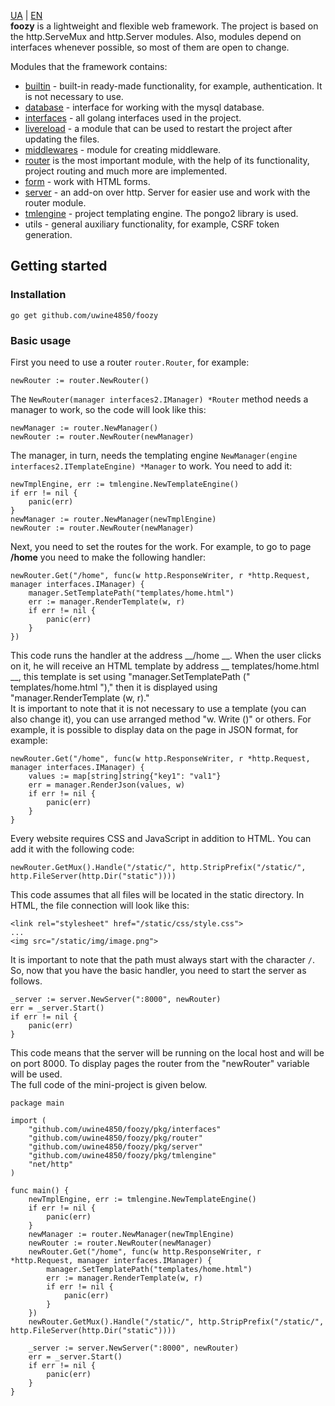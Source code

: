 [UA](https://github.com/uwine4850/foozy/blob/master/docs/ua/ua_readme.md) | [EN](https://github.com/uwine4850/foozy)<br>
__foozy__ is a lightweight and flexible web framework. The project is based on the http.ServeMux and http.Server modules.
Also, modules depend on interfaces whenever possible, so most of them are open to change.

Modules that the framework contains: <br>
* [builtin](https://github.com/uwine4850/foozy/blob/master/docs/en/builtin.md) - built-in ready-made functionality, for example, authentication. It is not necessary to use.
* [database](https://github.com/uwine4850/foozy/blob/master/docs/en/database.md) - interface for working with the mysql database.
* [interfaces](https://github.com/uwine4850/foozy/blob/master/docs/en/interfaces.md) - all golang interfaces used in the project.
* [livereload](https://github.com/uwine4850/foozy/blob/master/docs/en/livereload.md) - a module that can be used to restart the project after updating the files.
* [middlewares](https://github.com/uwine4850/foozy/blob/master/docs/en/middlewares.md) - module for creating middleware.
* [router](https://github.com/uwine4850/foozy/blob/master/docs/en/router.md) is the most important module, with the help of its functionality, project routing and much more are implemented.
* [form](https://github.com/uwine4850/foozy/blob/master/docs/en/form.md) - work with HTML forms.
* [server](https://github.com/uwine4850/foozy/blob/master/docs/en/server.md) - an add-on over http. Server for easier use and work with the router module.
* [tmlengine](https://github.com/uwine4850/foozy/blob/master/docs/en/tmlengine.md) - project templating engine. The pongo2 library is used.
* utils - general auxiliary functionality, for example, CSRF token generation.
## Getting started

### Installation
```
go get github.com/uwine4850/foozy
```

### Basic usage
First you need to use a router ``router.Router``, for example:
```
newRouter := router.NewRouter()
```
The ``NewRouter(manager interfaces2.IManager) *Router`` method needs a manager to work, so the code will look like this:
```
newManager := router.NewManager()
newRouter := router.NewRouter(newManager)
```
The manager, in turn, needs the templating engine ``NewManager(engine interfaces2.ITemplateEngine) *Manager`` to work.
You need to add it:
```
newTmplEngine, err := tmlengine.NewTemplateEngine()
if err != nil {
    panic(err)
}
newManager := router.NewManager(newTmplEngine)
newRouter := router.NewRouter(newManager)
```
Next, you need to set the routes for the work. For example, to go to page __/home__ you need to make the following handler:
```
newRouter.Get("/home", func(w http.ResponseWriter, r *http.Request, manager interfaces.IManager) {
    manager.SetTemplatePath("templates/home.html")
    err := manager.RenderTemplate(w, r)
    if err != nil {
        panic(err)
    }
})
```
This code runs the handler at the address __/home __. When the user clicks on it, he will receive an HTML template by address
__ templates/home.html __, this template is set using "manager.SetTemplatePath (" templates/home.html ")," then
it is displayed using "manager.RenderTemplate (w, r)." <br>
It is important to note that it is not necessary to use a template (you can also change it), you can use
arranged method "w. Write ()" or others. For example, it is possible to display data on the page in JSON format, for example:
```
newRouter.Get("/home", func(w http.ResponseWriter, r *http.Request, manager interfaces.IManager) {
    values := map[string]string{"key1": "val1"}
    err = manager.RenderJson(values, w)
    if err != nil {
        panic(err)
    }
}
```
Every website requires CSS and JavaScript in addition to HTML. You can add it with the following code:
```
newRouter.GetMux().Handle("/static/", http.StripPrefix("/static/", http.FileServer(http.Dir("static"))))
```
This code assumes that all files will be located in the static directory. In HTML, the file connection will look like this:
```
<link rel="stylesheet" href="/static/css/style.css">
...
<img src="/static/img/image.png">
```
It is important to note that the path must always start with the character ``/``.<br>
So, now that you have the basic handler, you need to start the server as follows.
```
_server := server.NewServer(":8000", newRouter)
err = _server.Start()
if err != nil {
    panic(err)
}
```
This code means that the server will be running on the local host and will be on port 8000. To display pages
the router from the "newRouter" variable will be used. <br>
The full code of the mini-project is given below.
```
package main

import (
    "github.com/uwine4850/foozy/pkg/interfaces"
    "github.com/uwine4850/foozy/pkg/router"
    "github.com/uwine4850/foozy/pkg/server"
    "github.com/uwine4850/foozy/pkg/tmlengine"
    "net/http"
)

func main() {
    newTmplEngine, err := tmlengine.NewTemplateEngine()
    if err != nil {
        panic(err)
    }
    newManager := router.NewManager(newTmplEngine)
    newRouter := router.NewRouter(newManager)
    newRouter.Get("/home", func(w http.ResponseWriter, r *http.Request, manager interfaces.IManager) {
        manager.SetTemplatePath("templates/home.html")
        err := manager.RenderTemplate(w, r)
        if err != nil {
            panic(err)
        }
    })
    newRouter.GetMux().Handle("/static/", http.StripPrefix("/static/", http.FileServer(http.Dir("static"))))
    
    _server := server.NewServer(":8000", newRouter)
    err = _server.Start()
    if err != nil {
        panic(err)
    }
}
```